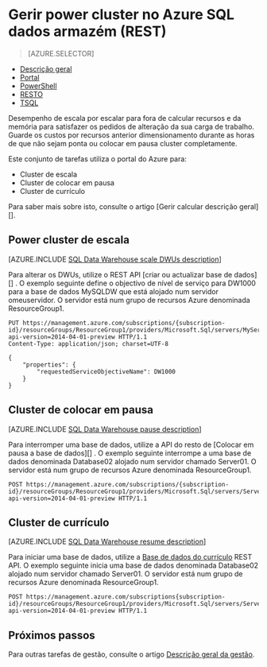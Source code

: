 <properties
   pageTitle="Gerir power cluster no Azure SQL dados armazém (REST) | Microsoft Azure"
   description="Tarefas do PowerShell para gerir calcular power. Recursos de cluster de escala, ajustando DWUs. Ou, interromper e retomar cluster recursos poupar nos custos."
   services="sql-data-warehouse"
   documentationCenter="NA"
   authors="barbkess"
   manager="barbkess"
   editor=""/>

<tags
   ms.service="sql-data-warehouse"
   ms.devlang="NA"
   ms.topic="article"
   ms.tgt_pltfrm="NA"
   ms.workload="data-services"
   ms.date="08/08/2016"
   ms.author="barbkess;sonyama"/>

# <a name="manage-compute-power-in-azure-sql-data-warehouse-rest"></a>Gerir power cluster no Azure SQL dados armazém (REST)

> [AZURE.SELECTOR]
- [Descrição geral](sql-data-warehouse-manage-compute-overview.md)
- [Portal](sql-data-warehouse-manage-compute-portal.md)
- [PowerShell](sql-data-warehouse-manage-compute-powershell.md)
- [RESTO](sql-data-warehouse-manage-compute-rest-api.md)
- [TSQL](sql-data-warehouse-manage-compute-tsql.md)


Desempenho de escala por escalar para fora de calcular recursos e da memória para satisfazer os pedidos de alteração da sua carga de trabalho. Guarde os custos por recursos anterior dimensionamento durante as horas de que não sejam ponta ou colocar em pausa cluster completamente. 

Este conjunto de tarefas utiliza o portal do Azure para:

- Cluster de escala
- Cluster de colocar em pausa
- Cluster de currículo

Para saber mais sobre isto, consulte o artigo [Gerir calcular descrição geral][].

<a name="scale-performance-bk"></a>
<a name="scale-compute-bk"></a>

## <a name="scale-compute-power"></a>Power cluster de escala

[AZURE.INCLUDE [SQL Data Warehouse scale DWUs description](../../includes/sql-data-warehouse-scale-dwus-description.md)]

Para alterar os DWUs, utilize o REST API [criar ou actualizar base de dados][] . O exemplo seguinte define o objectivo de nível de serviço para DW1000 para a base de dados MySQLDW que está alojado num servidor omeuservidor. O servidor está num grupo de recursos Azure denominada ResourceGroup1.

```
PUT https://management.azure.com/subscriptions/{subscription-id}/resourceGroups/ResourceGroup1/providers/Microsoft.Sql/servers/MyServer/databases/MySQLDW?api-version=2014-04-01-preview HTTP/1.1
Content-Type: application/json; charset=UTF-8

{
    "properties": {
        "requestedServiceObjectiveName": DW1000
    }
}
```

<a name="pause-compute-bk"></a>

## <a name="pause-compute"></a>Cluster de colocar em pausa

[AZURE.INCLUDE [SQL Data Warehouse pause description](../../includes/sql-data-warehouse-pause-description.md)]

Para interromper uma base de dados, utilize a API do resto de [Colocar em pausa a base de dados][] . O exemplo seguinte interrompe a uma base de dados denominada Database02 alojado num servidor chamado Server01. O servidor está num grupo de recursos Azure denominada ResourceGroup1.

```
POST https://management.azure.com/subscriptions/{subscription-id}/resourceGroups/ResourceGroup1/providers/Microsoft.Sql/servers/Server01/databases/Database02/pause?api-version=2014-04-01-preview HTTP/1.1
```

<a name="resume-compute-bk"></a>

## <a name="resume-compute"></a>Cluster de currículo

[AZURE.INCLUDE [SQL Data Warehouse resume description](../../includes/sql-data-warehouse-resume-description.md)]

Para iniciar uma base de dados, utilize a [Base de dados do currículo][] REST API. O exemplo seguinte inicia uma base de dados denominada Database02 alojado num servidor chamado Server01. O servidor está num grupo de recursos Azure denominada ResourceGroup1. 

```
POST https://management.azure.com/subscriptions{subscription-id}/resourceGroups/ResourceGroup1/providers/Microsoft.Sql/servers/Server01/databases/Database02/resume?api-version=2014-04-01-preview HTTP/1.1
```

<a name="next-steps-bk"></a>

## <a name="next-steps"></a>Próximos passos

Para outras tarefas de gestão, consulte o artigo [Descrição geral da gestão][].

<!--Image references-->

<!--Article references-->
[Descrição geral da gestão]: ./sql-data-warehouse-overview-manage.md
[Gerir a descrição geral de cluster]: ./sql-data-warehouse-manage-compute-overview.md

<!--MSDN references-->
[Colocar em pausa base de dados]: https://msdn.microsoft.com/library/azure/mt718817.aspx
[Base de dados do currículo]: https://msdn.microsoft.com/library/azure/mt718820.aspx
[Criar ou actualizar a base de dados]: https://msdn.microsoft.com/library/azure/mt163685.aspx

<!--Other Web references-->

[Azure portal]: http://portal.azure.com/
